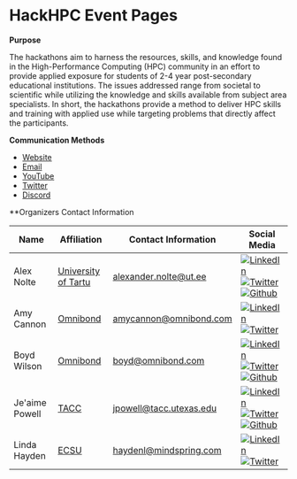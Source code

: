 # HackHPC Event Pages

**Purpose**

The hackathons aim to harness the resources, skills, and knowledge found in the High-Performance Computing (HPC) community in an effort to provide applied exposure for students of 2-4 year post-secondary educational institutions. The issues addressed range from societal to scientific while utilizing the knowledge and skills available from subject area specialists. In short, the hackathons provide a method to deliver HPC skills and training with applied use while targeting problems that directly affect the participants. 

**Communication Methods**

* [Website](http://hackhpc.org/)
* [Email](schack@hackhcp.org)
* [YouTube](https://www.youtube.com/channel/UCESkfjHWsERvFpJgPmWXRSA)
* [Twitter](https://twitter.com/ccloudhack)
* [Discord](https://discord.gg/rSXasYKDwE) 


**Organizers Contact Information

| Name | Affiliation | Contact Information | Social Media
|-----------------------|--------------|----------------------------|----------------------------|
| Alex Nolte| [University of Tartu]( http://www.ut.ee/en)| [alexander.nolte@ut.ee](mailto:alexander.nolte@ut.ee?subject=[HackHPC-PEARC20]) | [![LinkedIn](https://hackhpc.github.io/HPCintheCity21/logos/linkedinicon.jpeg)]( https://www.linkedin.com/in/alexandernolte/)[![Twitter](https://hackhpc.github.io/HPCintheCity21/logos/twittericon.png)](https://twitter.com/alexander_nolte)[![Github](https://hackhpc.github.io/HPCintheCity21/logos/githubicon.png)](https://alexandernolte.github.io/)|
| Amy Cannon| [Omnibond]( http://www.omnibond.com/)| [amycannon@omnibond.com](mailto:amycannon@omnibond.com?subject=[HackHPC-PEARC20]) | [![LinkedIn](https://hackhpc.github.io/HPCintheCity21/logos/linkedinicon.jpeg)]( https://www.linkedin.com/in/amy-cannon-46230b31/)[![Twitter](https://hackhpc.github.io/HPCintheCity21/logos/twittericon.png)](https://twitter.com/amy__cannon) |
| Boyd Wilson| [Omnibond]( http://www.omnibond.com/)| [boyd@omnibond.com](mailto:boyd@omnibond.com?subject=[HackHPC-PEARC20]) | [![LinkedIn](https://hackhpc.github.io/HPCintheCity21/logos/linkedinicon.jpeg)]( https://www.linkedin.com/in/boydwilson/)[![Twitter](https://hackhpc.github.io/HPCintheCity21/logos/twittericon.png)](https://twitter.com/boydwilson)[![Github](https://hackhpc.github.io/HPCintheCity21/logos/githubicon.png)](https://github.com/omnibond) |
| Je'aime Powell | [TACC](http://www.tacc.utexas.edu/) | [jpowell@tacc.utexas.edu](mailto:jpowell@tacc.utexas.edu?subject=[HackHPC-PEARC20]) | [![LinkedIn](https://hackhpc.github.io/HPCintheCity21/logos/linkedinicon.jpeg)](https://www.linkedin.com/in/jeaimehp/)[![Twitter](https://hackhpc.github.io/HPCintheCity21/logos/twittericon.png)](https://twitter.com/jeaimehp)[![Github](https://hackhpc.github.io/HPCintheCity21/logos/githubicon.png)](https://github.com/jeaimehp) |
| Linda Hayden | [ECSU](http://nia.ecsu.edu/) | [haydenl@mindspring.com](mailto:haydenl@mindspring.com?subject=[HackHPC-PEARC20]) | [![LinkedIn](https://hackhpc.github.io/HPCintheCity21/logos/linkedinicon.jpeg)]( https://www.linkedin.com/in/linda-hayden-5a8b424/)[![Twitter](https://hackhpc.github.io/HPCintheCity21/logos/twittericon.png)](https://twitter.com/lhaydenecsu)|
